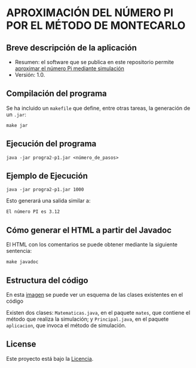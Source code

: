 # APROXIMACIÓN DEL NÚMERO PI POR EL MÉTODO DE MONTECARLO

## Breve descripción de la aplicación

* Resumen: el software que se publica en este repositorio permite
  [aproximar el número Pi mediante simulación](https://www.youtube.com/watch?v=ELetCV_wX_c)
* Versión: 1.0.

## Compilación del programa

Se ha incluido un `makefile` que define, entre otras tareas, la
generación de un `.jar`:

```console
make jar
```

## Ejecución del programa

```console
java -jar progra2-p1.jar <número_de_pasos>
```

## Ejemplo de Ejecución
```console
java -jar progra2-p1.jar 1000
```
Esto generará una salida similar a:
```console
El número PI es 3.12
```
## Cómo generar el HTML a partir del Javadoc

El HTML con los comentarios se puede obtener mediante la siguiente
sentencia:

```console
make javadoc
```

## Estructura del código

En esta [imagen](diagrama_clases.png) se puede ver un esquema de las clases existentes en el código

Existen dos clases: `Matematicas.java`, en el paquete `mates`, que
contiene el método que realiza la simulación; y `Principal.java`, en el
paquete `aplicacion`, que invoca el método de simulación.

## License

Este proyecto está bajo la [Licencia](LICENSE).

